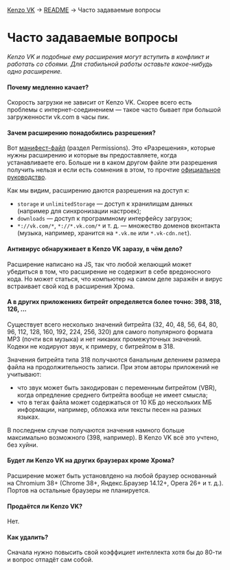 [Kenzo VK](../) → [README](../README.md) → Часто задаваемые вопросы

Часто задаваемые вопросы
==========================

_Kenzo VK и подобные ему расширения могут вступить в конфликт и работать со сбоями. Для стабильной работы оставьте какое-нибудь одно расширение._

<!--
#### Почему глючит/не работает?
Хм, сложный вопрос, прям так и не сообразишь.
-->

#### Почему медленно качает?
Скорость загрузки не зависит от Kenzo VK. Скорее всего есть проблемы с интернет-соединением — такое часто бывает при большой загруженности vk.com в часы пик.

#### Зачем расширению понадобились разрешения?
Вот [манифест-файл](../static/manifefst.json) (раздел Permissions). Это «Разрешения», которые нужны расширению и которые вы предоставляете, когда устанавливаете его. Больше ни в каком другом файле эти разрешения получить нельзя и если есть сомнения в этом, то прочтие [официальное руководство](https://developer.chrome.com/extensions/manifest).

Как мы видим, расширению даются разрешения на доступ к:

* `storage` и `unlimitedStorage` — доступ к хранилищам данных (например для синхронизации настроек);
* `downloads` — доступ к программному интерфейсу загрузок;
* `*://vk.com/*`, `*://*.vk.com/*` и т. д. — множество доменов вконтакта (музыка, например, хранится на `*.vk.me` или `*.vk-cdn.net`).

#### Антивирус обнаруживает в Kenzo VK заразу, в чём дело?
Расширение написано на JS, так что любой желающий может убедиться в том, что расширение не содержит в себе вредоносного кода. Но может статься, что компьютер на самом деле заражён и вирус встраивает свой код в расширения Хрома.

#### А в других приложениях битрейт определяется более точно: 398, 318, 126, …
Существует всего несколько значений битрейта (32, 40, 48,  56,  64,  80,  96, 112, 128, 160, 192, 224, 256, 320) для самого популярного формата MP3 (почти вся музыка) и нет никаких промежуточных значений. Кодеки не кодируют звук, к примеру, с битрейтом в 318.

Значения битрейта типа 318 получаются банальным делением размера файла на продолжительность записи. При этом авторы приложений не учитывают:

* что звук может быть закодирован с переменным битрейтом (VBR), когда опредление среднего битрейта вообще не имеет смысла;
* что в тегах файла может содержаться от 10 КБ до нескольких МБ информации, например, обложка или тексты песен на разных языках.

В последнем случае получаются значения намного больше максимально возможного (398, например).
В Kenzo VK всё это учтено, без хуйни.

#### Будет ли Kenzo VK на других браузерах кроме Хрома?
Расширение может быть установлдено на любой браузер основанный на Chromium 38+ (Chrome 38+, Яндекс.Браузер 14.12+, Opera 26+ и т. д.). Портов на остальные браузеры не планируется.

#### Продаётся ли Kenzo VK?
Нет.

#### Как удалить?
Сначала нужно повысить свой коэффициет интеллекта хотя бы до 80-ти и вопрос отпадёт сам собой.

